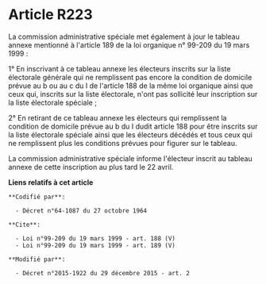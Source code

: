 # Article R223

La commission administrative spéciale met également à jour le tableau annexe mentionné à l'article 189 de la loi organique n°
99-209 du 19 mars 1999 : 

1° En inscrivant à ce tableau annexe les électeurs inscrits sur la liste électorale générale qui ne remplissent pas encore la
condition de domicile prévue au b ou au c du I de l'article 188 de la même loi organique ainsi que ceux qui, inscrits sur la
liste électorale, n'ont pas sollicité leur inscription sur la liste électorale spéciale ; 

2° En retirant de ce tableau annexe les électeurs qui remplissent la condition de domicile prévue au b du I dudit article 188
pour être inscrits sur la liste électorale spéciale ainsi que les électeurs décédés et tous ceux qui ne remplissent plus les
conditions prévues pour figurer sur le tableau. 

La commission administrative spéciale informe l'électeur inscrit au tableau annexe de cette inscription au plus tard le 22
avril.

**Liens relatifs à cet article**

	**Codifié par**:

	  - Décret n°64-1087 du 27 octobre 1964

	**Cite**:

	  - Loi n°99-209 du 19 mars 1999 - art. 188 (V)
	  - Loi n°99-209 du 19 mars 1999 - art. 189 (V)

	**Modifié par**:

	  - Décret n°2015-1922 du 29 décembre 2015 - art. 2
